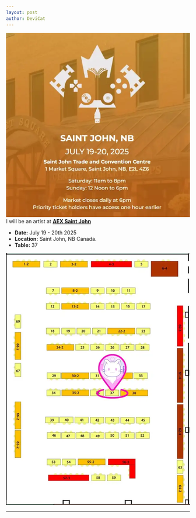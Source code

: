 ```yaml
---
layout: post
author: DeviCat
---
```


![](/img/aexsj2025logo.webp)
I will be an artist at **[AEX Saint John](https://atlanticexpo.ca/)**

<!--card-->

- **Date:** July 19 - 20th 2025
- **Location:** Saint John, NB Canada.
- **Table:** 37

![](/img/devicat_aexsj2025_map.webp)


---
